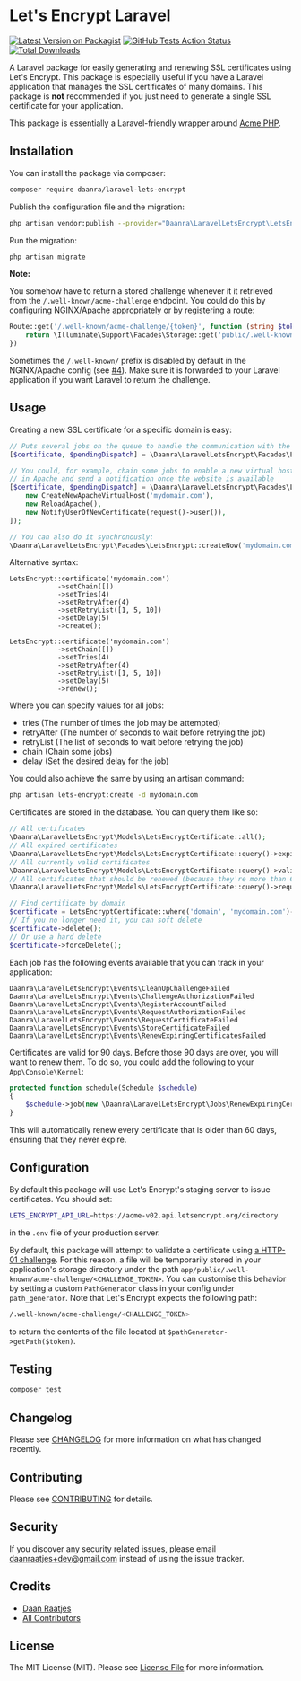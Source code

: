 # Let's Encrypt Laravel

[![Latest Version on Packagist](https://img.shields.io/packagist/v/daanra/laravel-lets-encrypt.svg?style=flat-square)](https://packagist.org/packages/daanra/laravel-lets-encrypt)
[![GitHub Tests Action Status](https://img.shields.io/github/workflow/status/daanra/laravel-lets-encrypt/run-tests?label=tests)](https://github.com/daanra/laravel-lets-encrypt/actions?query=workflow%3Arun-tests+branch%3Amaster)
[![Total Downloads](https://img.shields.io/packagist/dt/daanra/laravel-lets-encrypt.svg?style=flat-square)](https://packagist.org/packages/daanra/laravel-lets-encrypt)

A Laravel package for easily generating and renewing SSL certificates using Let's Encrypt. This package is especially useful if
you have a Laravel application that manages the SSL certificates of many domains. This package is **not** recommended if
you just need to generate a single SSL certificate for your application.

This package is essentially a Laravel-friendly wrapper around [Acme PHP](https://github.com/acmephp/acmephp). 

## Installation

You can install the package via composer:

```bash
composer require daanra/laravel-lets-encrypt
```

Publish the configuration file and the migration:

```bash
php artisan vendor:publish --provider="Daanra\LaravelLetsEncrypt\LetsEncryptServiceProvider" --tag="lets-encrypt"
```

Run the migration:
```bash
php artisan migrate
```

**Note:**

You somehow have to return a stored challenge whenever it it retrieved from the `/.well-known/acme-challenge` endpoint. You could do this by configuring NGINX/Apache appropriately or by registering a route:
```php
Route::get('/.well-known/acme-challenge/{token}', function (string $token) {
    return \Illuminate\Support\Facades\Storage::get('public/.well-known/acme-challenge/' . $token);
})
```

Sometimes the `/.well-known/` prefix is disabled by default in the NGINX/Apache config (see [#4](https://github.com/Daanra/laravel-lets-encrypt/issues/4)). Make sure it is forwarded to your Laravel application if you want Laravel to return the challenge.


## Usage

Creating a new SSL certificate for a specific domain is easy:
```php
// Puts several jobs on the queue to handle the communication with the lets-encrypt server
[$certificate, $pendingDispatch] = \Daanra\LaravelLetsEncrypt\Facades\LetsEncrypt::create('mydomain.com');

// You could, for example, chain some jobs to enable a new virtual host
// in Apache and send a notification once the website is available
[$certificate, $pendingDispatch] = \Daanra\LaravelLetsEncrypt\Facades\LetsEncrypt::create('mydomain.com', [
    new CreateNewApacheVirtualHost('mydomain.com'), 
    new ReloadApache(),
    new NotifyUserOfNewCertificate(request()->user()),
]);

// You can also do it synchronously:
\Daanra\LaravelLetsEncrypt\Facades\LetsEncrypt::createNow('mydomain.com');
```

Alternative syntax:

```
LetsEncrypt::certificate('mydomain.com')
            ->setChain([])
            ->setTries(4)
            ->setRetryAfter(4)
            ->setRetryList([1, 5, 10])
            ->setDelay(5)
            ->create();
            
LetsEncrypt::certificate('mydomain.com')
            ->setChain([])
            ->setTries(4)
            ->setRetryAfter(4)
            ->setRetryList([1, 5, 10])
            ->setDelay(5)
            ->renew();
```

Where you can specify values for all jobs:

- tries (The number of times the job may be attempted)
- retryAfter (The number of seconds to wait before retrying the job)
- retryList (The list of seconds to wait before retrying the job)
- chain (Chain some jobs)
- delay (Set the desired delay for the job)

You could also achieve the same by using an artisan command:
```bash
php artisan lets-encrypt:create -d mydomain.com
```

Certificates are stored in the database. You can query them like so:
```php
// All certificates
\Daanra\LaravelLetsEncrypt\Models\LetsEncryptCertificate::all();
// All expired certificates
\Daanra\LaravelLetsEncrypt\Models\LetsEncryptCertificate::query()->expired()->get();
// All currently valid certificates
\Daanra\LaravelLetsEncrypt\Models\LetsEncryptCertificate::query()->valid()->get();
// All certificates that should be renewed (because they're more than 60 days old)
\Daanra\LaravelLetsEncrypt\Models\LetsEncryptCertificate::query()->requiresRenewal()->get();

// Find certificate by domain
$certificate = LetsEncryptCertificate::where('domain', 'mydomain.com')->first();
// If you no longer need it, you can soft delete
$certificate->delete();
// Or use a hard delete
$certificate->forceDelete();
```

Each job has the following events available that you can track in your application:

```
Daanra\LaravelLetsEncrypt\Events\CleanUpChallengeFailed
Daanra\LaravelLetsEncrypt\Events\ChallengeAuthorizationFailed
Daanra\LaravelLetsEncrypt\Events\RegisterAccountFailed
Daanra\LaravelLetsEncrypt\Events\RequestAuthorizationFailed
Daanra\LaravelLetsEncrypt\Events\RequestCertificateFailed
Daanra\LaravelLetsEncrypt\Events\StoreCertificateFailed
Daanra\LaravelLetsEncrypt\Events\RenewExpiringCertificatesFailed
```

Certificates are valid for 90 days. Before those 90 days are over, you will want to renew them. To do so, you
could add the following to your `App\Console\Kernel`:
```php
protected function schedule(Schedule $schedule)
{
    $schedule->job(new \Daanra\LaravelLetsEncrypt\Jobs\RenewExpiringCertificates)->daily();
}
```

This will automatically renew every certificate that is older than 60 days, ensuring that they never expire.

## Configuration

By default this package will use Let's Encrypt's staging server to issue certificates. You should set: 
```bash
LETS_ENCRYPT_API_URL=https://acme-v02.api.letsencrypt.org/directory
```
in the `.env` file of your production server.


By default, this package will attempt to validate a certificate using [a HTTP-01 challenge](https://letsencrypt.org/docs/challenge-types/).
For this reason, a file will be temporarily stored in your application's storage directory under the path 
`app/public/.well-known/acme-challenge/<CHALLENGE_TOKEN>`. You can customise this behavior by setting a custom
`PathGenerator` class in your config under `path_generator`. Note that Let's Encrypt expects the following path:
```bash
/.well-known/acme-challenge/<CHALLENGE_TOKEN>
```
to return the contents of the file located at `$pathGenerator->getPath($token)`.


## Testing

``` bash
composer test
```

## Changelog

Please see [CHANGELOG](CHANGELOG.md) for more information on what has changed recently.

## Contributing

Please see [CONTRIBUTING](CONTRIBUTING.md) for details.

## Security

If you discover any security related issues, please email daanraatjes+dev@gmail.com instead of using the issue tracker.

## Credits

- [Daan Raatjes](https://github.com/Daanra)
- [All Contributors](../../contributors)

## License

The MIT License (MIT). Please see [License File](LICENSE.md) for more information.
